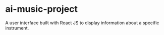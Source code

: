 # ai-music-project
A user interface built with React JS to display information about a specific instrument. 
